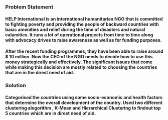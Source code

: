 ### Problem Statement
#### HELP International is an international humanitarian NGO that is committed to fighting poverty and providing the people of backward countries with basic amenities and relief during the time of disasters and natural calamities. It runs a lot of operational projects from time to time along with advocacy drives to raise awareness as well as for funding purposes.
#### After the recent funding programmes, they have been able to raise around $ 10 million. Now the CEO of the NGO needs to decide how to use this money strategically and effectively. The significant issues that come while making this decision are mostly related to choosing the countries that are in the direst need of aid. 
### Solution
#### Categorised the countries using some socio-economic and health factors that determine the overall development of the country. Used two different clustering alogorithm , **K-Mean** and **Hierarchical Clustering** to findout top 5 countries which are in direst need of aid.

